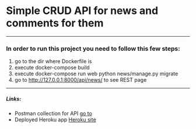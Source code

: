 # Simple CRUD API for news and comments for them
____
### In order to run this project you need to follow this few steps:
 1. go to the dir where Dockerfile is
 2. execute docker-compose build
 3. execute docker-compose run web python news/manage.py migrate
 4. go to http://127.0.0.1:8000/api/news/ to see REST page
 ____
 ##### Links:
 + Postman collection for API [go to](https://documenter.getpostman.com/view/9649099/T17M75tk?version=latest)
 + Deployed Heroku app [Heroku site](https://stark-ravine-24153.herokuapp.com/api/news/)
